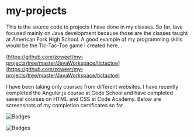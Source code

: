 # my-projects

This is the source code to projects I have done in my classes. So far, Iave focused mainly on Java development because those are the classes taught at American Fork High School. A good example of my programming skills would be the Tic-Tac-Toe game I created here...

[https://github.com/zoweet/my-projects/tree/master/JavaWorkspace/tictactoe](https://github.com/zoweet/my-projects/tree/master/JavaWorkspace/tictactoe)

I have been taking only courses from different websites. I have recently completed the Angular.js course at Code School and have completed several courses on HTML and CSS at Code Academy. Below are screenshots of my completion certificates so far. 

![Badges](https://github.com/zoweet/my-projects/blob/master/angular-js-completion-badge.png)

![Badges](https://github.com/zoweet/my-projects/blob/master/codecademy-badges.png)
